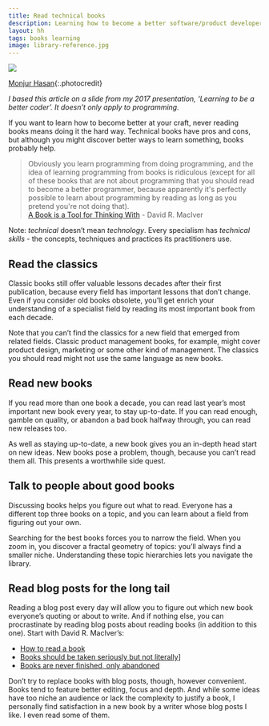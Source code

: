 ```yaml
---
title: Read technical books
description: Learning how to become a better software/product developer/manager
layout: hh
tags: books learning
image: library-reference.jpg
---
```


![](library-reference.jpg)

[Monjur Hasan](https://unsplash.com/photos/IZyAtxoPX98){:.photocredit}

_I based this article on a slide from my 2017 presentation, ‘Learning to be a better coder’.
It doesn’t only apply to programming._

If you want to learn how to become better at your craft, never reading books means doing it the hard way.
Technical books have pros and cons, but although you might discover better ways to learn something, books probably help.

> Obviously you learn programming from doing programming, and the idea of learning programming from books is ridiculous (except for all of these books that are not about programming that you should read to become a better programmer, because apparently it's perfectly possible to learn about programming by reading as long as you pretend you're not doing that).  
> [A Book is a Tool for Thinking With](https://notebook.drmaciver.com/posts/2020-06-09-10:23.html) - David R. MacIver

Note: _technical_ doesn’t mean _technology_.
Every specialism has _technical skills_ - the concepts, techniques and practices its practitioners use.

## Read the classics

Classic books still offer valuable lessons decades after their first publication, because every field has important lessons that don’t change.
Even if you consider old books obsolete, you’ll get enrich your understanding of a specialist field by reading its most important book from each decade.

Note that you can’t find the classics for a new field that emerged from related fields.
Classic product management books, for example, might cover product design, marketing or some other kind of management.
The classics you should read might not use the same language as new books.

## Read new books

If you read more than one book a decade, you can read last year’s most important new book every year, to stay up-to-date.
If you can read enough, gamble on quality, or abandon a bad book halfway through, you can read new releases too.

As well as staying up-to-date, a new book gives you an in-depth head start on new ideas.
New books pose a problem, though, because you can’t read them all.
This presents a worthwhile side quest.

## Talk to people about good books

Discussing books helps you figure out what to read.
Everyone has a different top three books on a topic, and you can learn about a field from figuring out your own.

Searching for the best books forces you to narrow the field.
When you zoom in, you discover a fractal geometry of topics: you’ll always find a smaller niche.
Understanding these topic hierarchies lets you navigate the library.

## Read blog posts for the long tail

Reading a blog post every day will allow you to figure out which new book everyone’s quoting or about to write.
And if nothing else, you can procrastinate by reading blog posts about reading books (in addition to this one).
Start with David R. MacIver’s:

* [How to read a book](https://notebook.drmaciver.com/posts/2020-05-13-09:56.html)
* [Books should be taken seriously but not literally](https://notebook.drmaciver.com/posts/2020-03-12-07:45.html)]
* [Books are never finished, only abandoned](https://notebook.drmaciver.com/posts/2020-06-24-15:31.html)

Don’t try to replace books with blog posts, though, however convenient.
Books tend to feature better editing, focus and depth.
And while some ideas have too niche an audience or lack the complexity to justify a book,
I personally find satisfaction in a new book by a writer whose blog posts I like.
I even read some of them.
